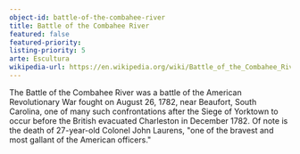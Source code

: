 ```yaml
---
object-id: battle-of-the-combahee-river
title: Battle of the Combahee River
featured: false
featured-priority:
listing-priority: 5
arte: Escultura
wikipedia-url: https://en.wikipedia.org/wiki/Battle_of_the_Combahee_River
---
```


The Battle of the Combahee River was a battle of the American Revolutionary War fought on August 26, 1782, near Beaufort, South Carolina, one of many such confrontations after the Siege of Yorktown to occur before the British evacuated Charleston in December 1782. Of note is the death of 27-year-old Colonel John Laurens, "one of the bravest and most gallant of the American officers."
